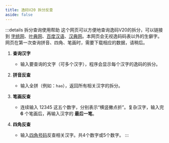 ```yaml
---
title: 逸码V20 拆分反查
aside: false
---
```

<script setup>
    import Search from "@/search/FetchSearch.vue"
</script>

<Search hanziJson="/v20/chaifen.json" compJson="/v20/zigen.json" compFont="kaiti-font" id="v20"/>

:::details 拆分查询使用帮助
这个网页可以方便地查询逸码V20的拆分，可以链接到 [字统网](https://zi.tools/)、[叶典网](http://yedict.com/)、[百度汉语](https://hanyu.baidu.com/)、[汉典网](https://www.zdic.net/)。本网页会无视逸码码表以外的生僻字。
网页在第一次查询拼音、四角、笔画时，需要下载相应的数据，请稍后。

1. **查询汉字**
    - 输入要查询的文字（可多个汉字），程序会显示每个汉字的逸码的拆分。

2. **拼音反查**
    - 输入全拼（例如：`hao`），返回所有相关汉字的拆分。

3. **笔画反查**
    - 连续输入 12345 这五个数字，分别表示“横竖撇点折”。复杂汉字，输入完 **6**
个笔画后，再输入汉字的 **最后一笔**。

4. **四角反查**
    - 输入[四角号码](https://baike.baidu.com/item/%E5%9B%9B%E8%A7%92%E5%8F%B7%E7%A0%81/1217626)反查相关汉字。共4个数字或5个数字。
:::
